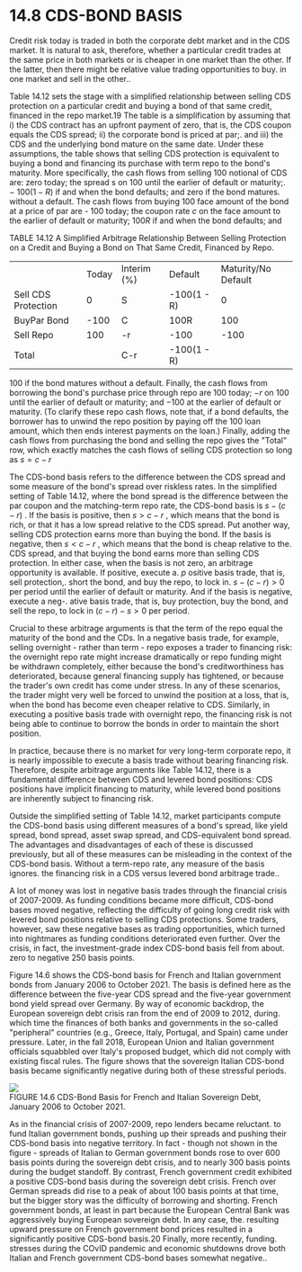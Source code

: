 # 14.8 CDS-BOND BASIS  

Credit risk today is traded in both the corporate debt market and in the CDS market. It is natural to ask, therefore, whether a particular credit trades at the same price in both markets or is cheaper in one market than the other. If the latter, then there might be relative value trading opportunities to buy. in one market and sell in the other..  

Table 14.12 sets the stage with a simplified relationship between selling CDS protection on a particular credit and buying a bond of that same credit, financed in the repo market.19 The table is a simplification by assuming that i) the CDS contract has an upfront payment of zero, that is, the CDS coupon equals the CDS spread; ii) the corporate bond is priced at par;. and iii) the CDS and the underlying bond mature on the same date. Under these assumptions, the table shows that selling CDS protection is equivalent to buying a bond and financing its purchase with term repo to the bond's maturity. More specifically, the cash flows from selling 100 notional of CDS are: zero today; the spread s on 100 until the earlier of default or maturity;. $-\:100(1-R)$ if and when the bond defaults; and zero if the bond matures. without a default. The cash flows from buying 100 face amount of the bond at a price of par are - 100 today; the coupon rate $c$ on the face amount to the earlier of default or maturity; $100R$ if and when the bond defaults; and  

TABLE 14.12 A Simplified Arbitrage Relationship Between Selling Protection on a Credit and Buying a Bond on That Same Credit, Financed by Repo.   


<html><body><table><tr><td></td><td>Today</td><td>Interim (%)</td><td>Default</td><td>Maturity/No Default</td></tr><tr><td>Sell CDS Protection</td><td>0</td><td>S</td><td>-100(1 - R)</td><td>0</td></tr><tr><td>BuyPar Bond</td><td>-100</td><td>C</td><td>100R</td><td>100</td></tr><tr><td>Sell Repo</td><td>100</td><td>-r</td><td>-100</td><td>-100</td></tr><tr><td>Total</td><td></td><td>C-r</td><td>-100(1 - R)</td><td></td></tr></table></body></html>  

100 if the bond matures without a default. Finally, the cash flows from borrowing the bond's purchase price through repo are 100 today; $-r$ on 100 until the earlier of default or maturity; and $-100$ at the earlier of default or maturity. (To clarify these repo cash flows, note that, if a bond defaults, the borrower has to unwind the repo position by paying off the 100 loan amount, which then ends interest payments on the loan.) Finally, adding the cash flows from purchasing the bond and selling the repo gives the "Total" row, which exactly matches the cash flows of selling CDS protection so long as $s=c-r$  

The CDS-bond basis refers to the difference between the CDS spread and some measure of the bond's spread over riskless rates. In the simplified setting of Table 14.12, where the bond spread is the difference between the par coupon and the matching-term repo rate, the CDS-bond basis is $s-(c-r)$ . If the basis is positive, then $s>c-r$ , which means that the bond is rich, or that it has a low spread relative to the CDS spread. Put another way, selling CDS protection earns more than buying the bond. If the basis is negative, then $s<c-r$ , which means that the bond is cheap relative to the. CDS spread, and that buying the bond earns more than selling CDS protection. In either case, when the basis is not zero, an arbitrage opportunity is available. If positive, execute a. $p$ ositive basis trade, that is, sell protection,. short the bond, and buy the repo, to lock in. $s-(c-r)>0$ per period until the earlier of default or maturity. And if the basis is negative, execute a neg-. ative basis trade, that is, buy protection, buy the bond, and sell the repo, to lock in $(c-r)-s>0$ per period.  

Crucial to these arbitrage arguments is that the term of the repo equal the maturity of the bond and the CDs. In a negative basis trade, for example, selling overnight - rather than term - repo exposes a trader to financing risk: the overnight repo rate might increase dramatically or repo funding might be withdrawn completely, either because the bond's creditworthiness has deteriorated, because general financing supply has tightened, or because the trader's own credit has come under stress. In any of these scenarios, the trader might very well be forced to unwind the position at a loss, that is, when the bond has become even cheaper relative to CDS. Similarly, in executing a positive basis trade with overnight repo, the financing risk is not being able to continue to borrow the bonds in order to maintain the short position.  

In practice, because there is no market for very long-term corporate repo, it is nearly impossible to execute a basis trade without bearing financing risk. Therefore, despite arbitrage arguments like Table 14.12, there is a fundamental difference between CDS and levered bond positions: CDS positions have implicit financing to maturity, while levered bond positions are inherently subject to financing risk.  

Outside the simplified setting of Table 14.12, market participants compute the CDS-bond basis using different measures of a bond's spread, like yield spread, bond spread, asset swap spread, and CDS-equivalent bond spread. The advantages and disadvantages of each of these is discussed previously, but all of these measures can be misleading in the context of the CDS-bond basis. Without a term-repo rate, any measure of the basis ignores. the financing risk in a CDS versus levered bond arbitrage trade..  

A lot of money was lost in negative basis trades through the financial crisis of 2007-2009. As funding conditions became more difficult, CDS-bond bases moved negative, reflecting the difficulty of going long credit risk with levered bond positions relative to selling CDS protections. Some traders, however, saw these negative bases as trading opportunities, which turned into nightmares as funding conditions deteriorated even further. Over the crisis, in fact, the investment-grade index CDS-bond basis fell from about. zero to negative 250 basis points.  

Figure 14.6 shows the CDS-bond basis for French and Italian government bonds from January 2006 to October 2021. The basis is defined here as the difference between the five-year CDS spread and the five-year government bond yield spread over Germany. By way of economic backdrop, the European sovereign debt crisis ran from the end of 2009 to 2012, during. which time the finances of both banks and governments in the so-called "peripheral" countries (e.g., Greece, Italy, Portugal, and Spain) came under pressure. Later, in the fall 2018, European Union and Italian government officials squabbled over Italy's proposed budget, which did not comply with existing fiscal rules. The figure shows that the sovereign Italian CDS-bond basis became significantly negative during both of these stressful periods.  

![](4cfbcd8d5e84cf7bf5d08c4db9a76902495d9a832e7bd51b2581e98f3d23c646.jpg)  
FIGURE 14.6 CDS-Bond Basis for French and Italian Sovereign Debt, January 2006 to October 2021.  

As in the financial crisis of 2007-2009, repo lenders became reluctant. to fund Italian government bonds, pushing up their spreads and pushing their CDS-bond basis into negative territory. In fact - though not shown in the figure - spreads of Italian to German government bonds rose to over 600 basis points during the sovereign debt crisis, and to nearly 300 basis points during the budget standoff. By contrast, French government credit exhibited a positive CDS-bond basis during the sovereign debt crisis. French over German spreads did rise to a peak of about 100 basis points at that time, but the bigger story was the difficulty of borrowing and shorting. French government bonds, at least in part because the European Central Bank was aggressively buying European sovereign debt. In any case, the. resulting upward pressure on French government bond prices resulted in a significantly positive CDS-bond basis.20 Finally, more recently, funding. stresses during the COvID pandemic and economic shutdowns drove both Italian and French government CDS-bond bases somewhat negative..  
